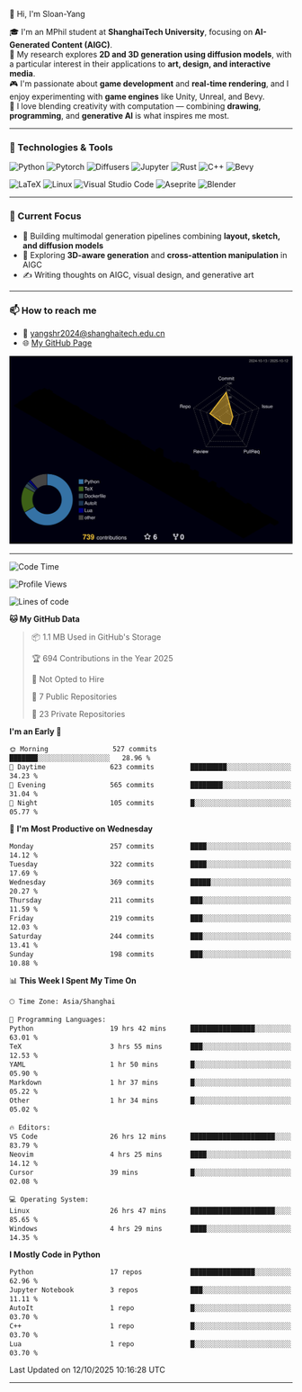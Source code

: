 👋 Hi, I'm Sloan-Yang

🎓 I'm an MPhil student at **ShanghaiTech University**, focusing on **AI-Generated Content (AIGC)**.  
🧠 My research explores **2D and 3D generation using diffusion models**, with a particular interest in their applications to **art, design, and interactive media**.  
🎮 I'm passionate about **game development** and **real-time rendering**, and I enjoy experimenting with **game engines** like Unity, Unreal, and Bevy.  
🎨 I love blending creativity with computation — combining **drawing**, **programming**, and **generative AI** is what inspires me most.

---

### 🧰 Technologies & Tools

![Python](https://img.shields.io/badge/python-%233776AB.svg?style=for-the-badge&logo=python&logoColor=white)
![Pytorch](https://img.shields.io/badge/pytorch-%23EE4C2C.svg?style=for-the-badge&logo=pytorch&logoColor=white)
![Diffusers](https://img.shields.io/badge/diffusers-HuggingFace-yellow?style=for-the-badge&logo=huggingface&logoColor=black)
![Jupyter](https://img.shields.io/badge/Jupyter-%23F37626.svg?style=for-the-badge&logo=Jupyter&logoColor=white)
![Rust](https://img.shields.io/badge/Rust-%23000000.svg?style=for-the-badge&logo=rust&logoColor=white)
![C++](https://img.shields.io/badge/C++-%2300599C.svg?style=for-the-badge&logo=c%2B%2B&logoColor=white)
![Bevy](https://img.shields.io/badge/Bevy-000000.svg?style=for-the-badge&logo=bevy&logoColor=white)

![LaTeX](https://img.shields.io/badge/LaTeX-47A141?style=for-the-badge&logo=latex&logoColor=white)
![Linux](https://img.shields.io/badge/Linux-FCC624?style=for-the-badge&logo=linux&logoColor=black)
![Visual Studio Code](https://img.shields.io/badge/VSCode-0078d7.svg?style=for-the-badge&logo=visual-studio-code&logoColor=white)
![Aseprite](https://img.shields.io/badge/Aseprite-FFFFFF?style=for-the-badge&logo=Aseprite&logoColor=%237D929E)
![Blender](https://img.shields.io/badge/Blender-F5792A?style=for-the-badge&logo=blender&logoColor=white)

---

### 🔭 Current Focus

- 🎨 Building multimodal generation pipelines combining **layout, sketch, and diffusion models**
- 🧪 Exploring **3D-aware generation** and **cross-attention manipulation** in AIGC
- ✍️ Writing thoughts on AIGC, visual design, and generative art

---

### 📫 How to reach me

- 📧 <a href="mailto:yangshr2024@shanghaitech.edu.cn">yangshr2024@shanghaitech.edu.cn</a>
- 🌐 [My GitHub Page](https://sloan-yang.github.io)  



![3D Profile](https://raw.githubusercontent.com/Sloan-Yang/Sloan-Yang/main/profile-3d-contrib/profile-night-rainbow.svg)

---


<!--START_SECTION:waka-->
![Code Time](http://img.shields.io/badge/Code%20Time-654%20hrs%2020%20mins-blue)

![Profile Views](http://img.shields.io/badge/Profile%20Views-3-blue)

![Lines of code](https://img.shields.io/badge/From%20Hello%20World%20I%27ve%20Written-2.2%20million%20lines%20of%20code-blue)

**🐱 My GitHub Data** 

> 📦 1.1 MB Used in GitHub's Storage 
 > 
> 🏆 694 Contributions in the Year 2025
 > 
> 🚫 Not Opted to Hire
 > 
> 📜 7 Public Repositories 
 > 
> 🔑 23 Private Repositories 
 > 
**I'm an Early 🐤** 

```text
🌞 Morning                527 commits         ███████░░░░░░░░░░░░░░░░░░   28.96 % 
🌆 Daytime                623 commits         █████████░░░░░░░░░░░░░░░░   34.23 % 
🌃 Evening                565 commits         ████████░░░░░░░░░░░░░░░░░   31.04 % 
🌙 Night                  105 commits         █░░░░░░░░░░░░░░░░░░░░░░░░   05.77 % 
```
📅 **I'm Most Productive on Wednesday** 

```text
Monday                   257 commits         ████░░░░░░░░░░░░░░░░░░░░░   14.12 % 
Tuesday                  322 commits         ████░░░░░░░░░░░░░░░░░░░░░   17.69 % 
Wednesday                369 commits         █████░░░░░░░░░░░░░░░░░░░░   20.27 % 
Thursday                 211 commits         ███░░░░░░░░░░░░░░░░░░░░░░   11.59 % 
Friday                   219 commits         ███░░░░░░░░░░░░░░░░░░░░░░   12.03 % 
Saturday                 244 commits         ███░░░░░░░░░░░░░░░░░░░░░░   13.41 % 
Sunday                   198 commits         ███░░░░░░░░░░░░░░░░░░░░░░   10.88 % 
```


📊 **This Week I Spent My Time On** 

```text
🕑︎ Time Zone: Asia/Shanghai

💬 Programming Languages: 
Python                   19 hrs 42 mins      ████████████████░░░░░░░░░   63.01 % 
TeX                      3 hrs 55 mins       ███░░░░░░░░░░░░░░░░░░░░░░   12.53 % 
YAML                     1 hr 50 mins        █░░░░░░░░░░░░░░░░░░░░░░░░   05.90 % 
Markdown                 1 hr 37 mins        █░░░░░░░░░░░░░░░░░░░░░░░░   05.22 % 
Other                    1 hr 34 mins        █░░░░░░░░░░░░░░░░░░░░░░░░   05.02 % 

🔥 Editors: 
VS Code                  26 hrs 12 mins      █████████████████████░░░░   83.79 % 
Neovim                   4 hrs 25 mins       ████░░░░░░░░░░░░░░░░░░░░░   14.12 % 
Cursor                   39 mins             █░░░░░░░░░░░░░░░░░░░░░░░░   02.08 % 

💻 Operating System: 
Linux                    26 hrs 47 mins      █████████████████████░░░░   85.65 % 
Windows                  4 hrs 29 mins       ████░░░░░░░░░░░░░░░░░░░░░   14.35 % 
```

**I Mostly Code in Python** 

```text
Python                   17 repos            ████████████████░░░░░░░░░   62.96 % 
Jupyter Notebook         3 repos             ███░░░░░░░░░░░░░░░░░░░░░░   11.11 % 
AutoIt                   1 repo              █░░░░░░░░░░░░░░░░░░░░░░░░   03.70 % 
C++                      1 repo              █░░░░░░░░░░░░░░░░░░░░░░░░   03.70 % 
Lua                      1 repo              █░░░░░░░░░░░░░░░░░░░░░░░░   03.70 % 
```




 Last Updated on 12/10/2025 10:16:28 UTC
<!--END_SECTION:waka-->

---





